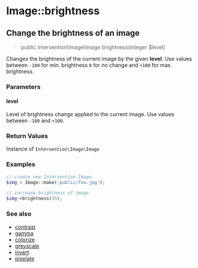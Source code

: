 # Image::brightness
## Change the brightness of an image

> public Intervention\Image\Image brightness(integer $level)

Changes the brightness of the current image by the given **level**. Use values between ```-100``` for min. brightness ```0``` for no change and ```+100``` for max. brightness.

### Parameters

#### level
Level of brightness change applied to the current image. Use values between `-100` and `+100`.

### Return Values
Instance of `Intervention\Image\Image`

### Examples

```php
// create new Intervention Image
$img = Image::make('public/foo.jpg');

// increase brightness of image
$img->brightness(35);
```

### See also

- [contrast](/v2/api/contrast)
- [gamma](/v2/api/gamma)
- [colorize](/v2/api/colorize)
- [greyscale](/v2/api/greyscale)
- [invert](/v2/api/invert)
- [pixelate](/v2/api/pixelate)